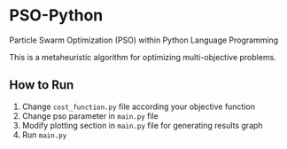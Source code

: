 # PSO-Python
Particle Swarm Optimization (PSO) within Python Language Programming

This is a metaheuristic algorithm for optimizing multi-objective problems.

## How to Run
1. Change `cost_function.py` file according your objective function
2. Change pso parameter in `main.py` file
3. Modify plotting section in `main.py` file for generating results graph
4. Run `main.py`
